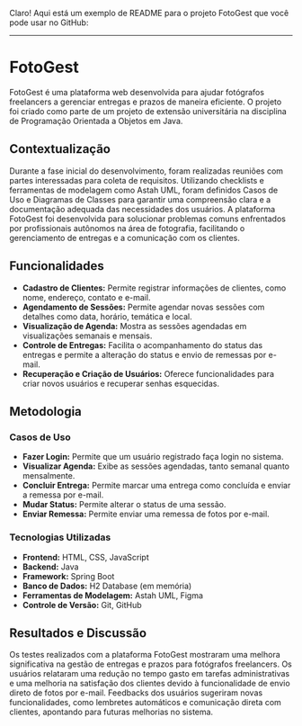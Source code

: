 Claro! Aqui está um exemplo de README para o projeto FotoGest que você pode usar no GitHub:

---

# FotoGest

FotoGest é uma plataforma web desenvolvida para ajudar fotógrafos freelancers a gerenciar entregas e prazos de maneira eficiente. O projeto foi criado como parte de um projeto de extensão universitária na disciplina de Programação Orientada a Objetos em Java.

## Contextualização

Durante a fase inicial do desenvolvimento, foram realizadas reuniões com partes interessadas para coleta de requisitos. Utilizando checklists e ferramentas de modelagem como Astah UML, foram definidos Casos de Uso e Diagramas de Classes para garantir uma compreensão clara e a documentação adequada das necessidades dos usuários. A plataforma FotoGest foi desenvolvida para solucionar problemas comuns enfrentados por profissionais autônomos na área de fotografia, facilitando o gerenciamento de entregas e a comunicação com os clientes.

## Funcionalidades

- **Cadastro de Clientes:** Permite registrar informações de clientes, como nome, endereço, contato e e-mail.
- **Agendamento de Sessões:** Permite agendar novas sessões com detalhes como data, horário, temática e local.
- **Visualização de Agenda:** Mostra as sessões agendadas em visualizações semanais e mensais.
- **Controle de Entregas:** Facilita o acompanhamento do status das entregas e permite a alteração do status e envio de remessas por e-mail.
- **Recuperação e Criação de Usuários:** Oferece funcionalidades para criar novos usuários e recuperar senhas esquecidas.

## Metodologia

### Casos de Uso

- **Fazer Login:** Permite que um usuário registrado faça login no sistema.
- **Visualizar Agenda:** Exibe as sessões agendadas, tanto semanal quanto mensalmente.
- **Concluir Entrega:** Permite marcar uma entrega como concluída e enviar a remessa por e-mail.
- **Mudar Status:** Permite alterar o status de uma sessão.
- **Enviar Remessa:** Permite enviar uma remessa de fotos por e-mail.

### Tecnologias Utilizadas

- **Frontend:** HTML, CSS, JavaScript
- **Backend:** Java
- **Framework:** Spring Boot
- **Banco de Dados:** H2 Database (em memória)
- **Ferramentas de Modelagem:** Astah UML, Figma
- **Controle de Versão:** Git, GitHub

## Resultados e Discussão

Os testes realizados com a plataforma FotoGest mostraram uma melhora significativa na gestão de entregas e prazos para fotógrafos freelancers. Os usuários relataram uma redução no tempo gasto em tarefas administrativas e uma melhoria na satisfação dos clientes devido à funcionalidade de envio direto de fotos por e-mail. Feedbacks dos usuários sugeriram novas funcionalidades, como lembretes automáticos e comunicação direta com clientes, apontando para futuras melhorias no sistema.

